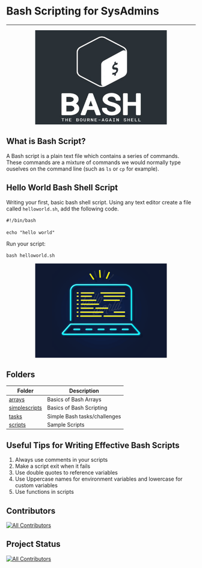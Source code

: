 # Bash Scripting for SysAdmins
---
<p align="center">
  <img width="350" height="250" src="img/bash.jpg">
</p>



## What is Bash Script?

A Bash script is a plain text file which contains a series of commands. These commands are a mixture of commands we would normally type ouselves on the command line (such as ```ls``` or ```cp``` for example).
## Hello World Bash Shell Script

Writing your first, basic bash shell script. Using any text editor create a file called ```helloworld.sh```, add the following code.
```
#!/bin/bash

echo "hello world"
```

Run your script:

```
bash helloworld.sh
```
<p align="center">
  <img width="350" height="250" src="img/hello_world.gif">
</p>

## Folders

| Folder  | Description |
| ------------- | ------------- |
| [arrays](arrays) | Basics of Bash Arrays |
| [simplescripts](simplescripts)  | Basics of Bash Scripting  |
| [tasks](tasks)  | Simple Bash tasks/challenges |
| [scripts](scripts) | Sample Scripts | 

## Useful Tips for Writing Effective Bash Scripts

1. Always use comments in your scripts
2. Make a script exit when it fails
3. Use double quotes to reference variables
4. Use Uppercase names for environment variables and lowercase for custom variables 
5. Use functions in scripts

## Contributors 
<!-- ALL-CONTRIBUTORS-BADGE:START - Do not remove or modify this section -->
[![All Contributors](https://img.shields.io/badge/Contributors-2-green)](#contributors)
<!-- ALL-CONTRIBUTORS-BADGE:END -->

## Project Status
<!-- ALL-CONTRIBUTORS-BADGE:START - Do not remove or modify this section -->
[![All Contributors](https://img.shields.io/badge/Project%20Staus-Active-green)](#contributors)
<!-- ALL-CONTRIBUTORS-BADGE:END -->